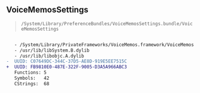 ## VoiceMemosSettings

> `/System/Library/PreferenceBundles/VoiceMemosSettings.bundle/VoiceMemosSettings`

```diff

   - /System/Library/PrivateFrameworks/VoiceMemos.framework/VoiceMemos
   - /usr/lib/libSystem.B.dylib
   - /usr/lib/libobjc.A.dylib
-  UUID: C07649DC-344C-37D5-AE8D-919E5EE7515C
+  UUID: FB9810E0-487E-322F-9005-D3A5A966ABC3
   Functions: 5
   Symbols:   42
   CStrings:  68

```
